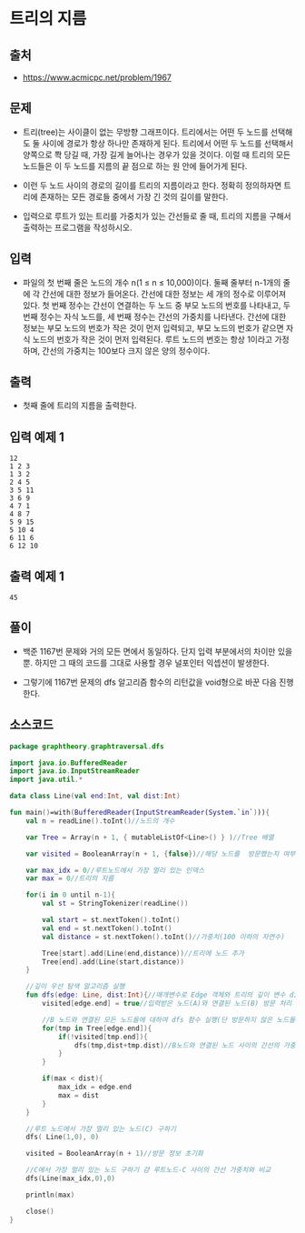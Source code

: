 # 트리의 지름

## 출처

* https://www.acmicpc.net/problem/1967

## 문제

* 트리(tree)는 사이클이 없는 무방향 그래프이다. 트리에서는 어떤 두 노드를 선택해도 둘 사이에 경로가 항상 하나만 존재하게 된다. 트리에서 어떤 두 노드를 선택해서 양쪽으로 쫙 당길 때, 가장 길게 늘어나는 경우가 있을 것이다. 이럴 때 트리의 모든 노드들은 이 두 노드를 지름의 끝 점으로 하는 원 안에 들어가게 된다.

* 이런 두 노드 사이의 경로의 길이를 트리의 지름이라고 한다. 정확히 정의하자면 트리에 존재하는 모든 경로들 중에서 가장 긴 것의 길이를 말한다.

* 입력으로 루트가 있는 트리를 가중치가 있는 간선들로 줄 때, 트리의 지름을 구해서 출력하는 프로그램을 작성하시오.

## 입력

* 파일의 첫 번째 줄은 노드의 개수 n(1 ≤ n ≤ 10,000)이다. 둘째 줄부터 n-1개의 줄에 각 간선에 대한 정보가 들어온다. 간선에 대한 정보는 세 개의 정수로 이루어져 있다. 첫 번째 정수는 간선이 연결하는 두 노드 중 부모 노드의 번호를 나타내고, 두 번째 정수는 자식 노드를, 세 번째 정수는 간선의 가중치를 나타낸다. 간선에 대한 정보는 부모 노드의 번호가 작은 것이 먼저 입력되고, 부모 노드의 번호가 같으면 자식 노드의 번호가 작은 것이 먼저 입력된다. 루트 노드의 번호는 항상 1이라고 가정하며, 간선의 가중치는 100보다 크지 않은 양의 정수이다.

## 출력

* 첫째 줄에 트리의 지름을 출력한다.

## 입력 예제 1

```
12
1 2 3
1 3 2
2 4 5
3 5 11
3 6 9
4 7 1
4 8 7
5 9 15
5 10 4
6 11 6
6 12 10
```

## 출력 예제 1

```
45
```

## 풀이

* 백준 1167번 문제와 거의 모든 면에서 동일하다. 단지 입력 부분에서의 차이만 있을 뿐. 하지만 그 때의 코드를 그대로 사용할 경우 널포인터 익셉션이 발생한다.

* 그렇기에 1167번 문제의 dfs 알고리즘 함수의 리턴값을 void형으로 바꾼 다음 진행한다.

## 소스코드

```kotlin
package graphtheory.graphtraversal.dfs

import java.io.BufferedReader
import java.io.InputStreamReader
import java.util.*

data class Line(val end:Int, val dist:Int)

fun main()=with(BufferedReader(InputStreamReader(System.`in`))){
    val n = readLine().toInt()//노드의 개수

    var Tree = Array(n + 1, { mutableListOf<Line>() } )//Tree 배열

    var visited = BooleanArray(n + 1, {false})//해당 노드를  방문했는지 여부를 저장할 배열

    var max_idx = 0//루트노드에서 가장 멀리 있는 인덱스
    var max = 0//트리의 지름

    for(i in 0 until n-1){
        val st = StringTokenizer(readLine())

        val start = st.nextToken().toInt()
        val end = st.nextToken().toInt()
        val distance = st.nextToken().toInt()//가중치(100 이하의 자연수)

        Tree[start].add(Line(end,distance))//트리에 노드 추가
        Tree[end].add(Line(start,distance))
    }

    //깊이 우선 탐색 알고리즘 실행
    fun dfs(edge: Line, dist:Int){//매개변수로 Edge 객체와 트리의 깊이 변수 dist를 받음.
        visited[edge.end] = true//입력받은 노드(A)와 연결된 노드(B) 방문 처리

        //B 노드와 연결된 모든 노드들에 대하여 dfs 함수 실행(단 방문하지 않은 노드들에 한해서만 진행한다.)
        for(tmp in Tree[edge.end]){
            if(!visited[tmp.end]){
                dfs(tmp,dist+tmp.dist)//B노드와 연결된 노드 사이의 간선의 가중치만큼 더한 채로 dfs 알고리즘 수행
            }
        }

        if(max < dist){
            max_idx = edge.end
            max = dist
        }
    }

    //루트 노드에서 가장 멀리 있는 노드(C) 구하기
    dfs( Line(1,0), 0)

    visited = BooleanArray(n + 1)//방문 정보 초기화

    //C에서 가장 멀리 있는 노드 구하기 걈 루트노드-C 사이의 간선 가중치와 비교
    dfs(Line(max_idx,0),0)

    println(max)

    close()
}
```
